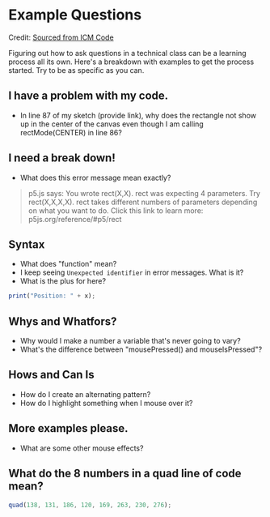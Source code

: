 # Example Questions

Credit: [Sourced from ICM Code](https://github.com/ITPNYU/ICM-2019-Code/wiki/Example-Questions)

Figuring out how to ask questions in a technical class can be a learning process all its own. Here's a breakdown with examples to get the process started. Try to be as specific as you can. 

## I have a problem with my code.
* In line 87 of my sketch (provide link), why does the rectangle not show up in the center of the canvas even though I am calling rectMode(CENTER) in line 86?

## I need a break down!
* What does this error message mean exactly?

> p5.js says: You wrote rect(X,X). rect was expecting 4 parameters. Try rect(X,X,X,X). rect takes different numbers of parameters depending on what you want to do. Click this link to learn more: p5js.org/reference/#p5/rect

## Syntax
* What does "function" mean?
* I keep seeing `Unexpected identifier` in error messages. What is it?
* What is the plus for here?

```javascript
print("Position: " + x);
```

## Whys and Whatfors?
* Why would I make a number a variable that's never going to vary?
* What's the difference between "mousePressed() and mouseIsPressed"?

## Hows and Can Is
* How do I create an alternating pattern?
* How do I highlight something when I mouse over it?

## More examples please.
* What are some other mouse effects?

## What do the 8 numbers in a quad line of code mean?

```javascript
quad(138, 131, 186, 120, 169, 263, 230, 276);
```
